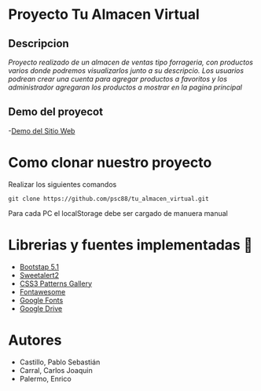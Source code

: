 # Proyecto Tu Almacen Virtual

## Descripcion

_Proyecto realizado de un almacen de ventas tipo forrageria, con productos varios donde podremos visualizarlos junto a su descripcio._
_Los usuarios podrean crear una cuenta para agregar productos a favoritos y los administrador agregaran los productos a mostrar en la pagina principal_

## Demo del proyecot

-[Demo del Sitio Web](https://)

# Como clonar nuestro proyecto
Realizar los siguientes comandos

`git clone https://github.com/psc88/tu_almacen_virtual.git`

Para cada PC el localStorage debe ser cargado de manuera manual

# Librerias y fuentes implementadas 📑

- [Bootstap 5.1](https://getbootstrap.com)
- [Sweetalert2](https://sweetalert2.github.io)
- [CSS3 Patterns Gallery](https://projects.verou.me/css3patterns/#)
- [Fontawesome](https://fontawesome.com)
- [Google Fonts](https://fonts.google.com)
- [Google Drive](https://drive.google.com)

# Autores

- Castillo, Pablo Sebastián
- Carral, Carlos Joaquin
- Palermo, Enrico